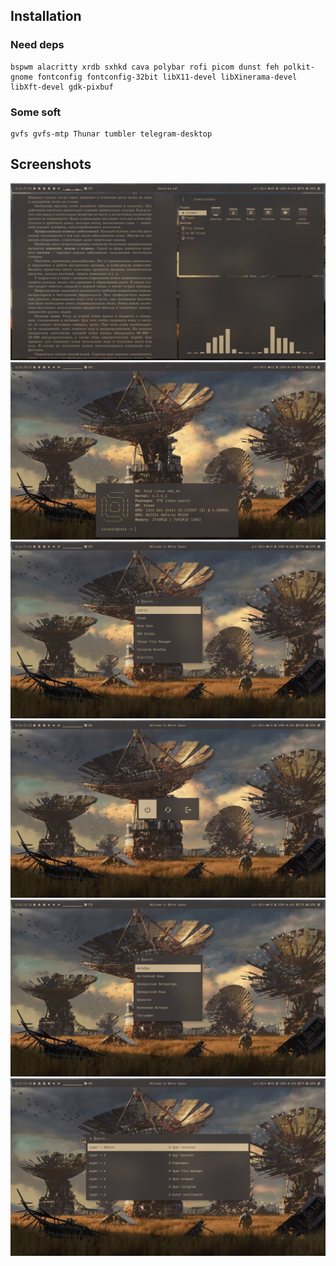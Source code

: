 ## Installation

### Need deps
```
bspwm alacritty xrdb sxhkd cava polybar rofi picom dunst feh polkit-gnome fontconfig fontconfig-32bit libX11-devel libXinerama-devel libXft-devel gdk-pixbuf
```

### Some soft
```
gvfs gvfs-mtp Thunar tumbler telegram-desktop
```

## Screenshots
![alt text](https://github.com/Sinomor/dots/blob/main/screenshots/1.png)
![alt text](https://github.com/Sinomor/dots/blob/main/screenshots/2.png)
![alt text](https://github.com/Sinomor/dots/blob/main/screenshots/3.png)
![alt text](https://github.com/Sinomor/dots/blob/main/screenshots/4.png)
![alt text](https://github.com/Sinomor/dots/blob/main/screenshots/5.png)
![alt text](https://github.com/Sinomor/dots/blob/main/screenshots/6.png)

